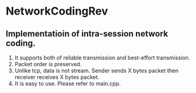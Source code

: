 # NetworkCodingRev
## Implementatioin of intra-session network coding.
1. It supports both of reliable transmission and best-effort transmission.
2. Packet order is preserved.
3. Unlike tcp, data is not stream. Sender sends X bytes packet then receiver receives X bytes packet.
4. It is easy to use. Please refer to main.cpp.
